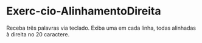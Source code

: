 # Exerc-cio-AlinhamentoDireita
Receba três palavras via teclado. Exiba uma em cada linha, todas alinhadas à direita no 20 caractere.
